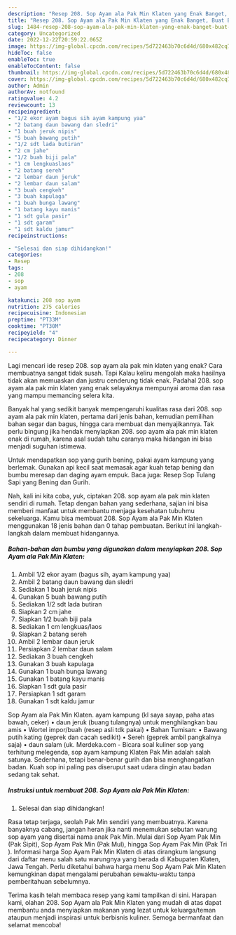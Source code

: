 ```yaml
---
description: "Resep 208. Sop Ayam ala Pak Min Klaten yang Enak Banget, Buat Buka Puasa Enak"
title: "Resep 208. Sop Ayam ala Pak Min Klaten yang Enak Banget, Buat Buka Puasa Enak"
slug: 1484-resep-208-sop-ayam-ala-pak-min-klaten-yang-enak-banget-buat-buka-puasa-enak
category: Uncategorized
date: 2022-12-22T20:59:22.065Z
image: https://img-global.cpcdn.com/recipes/5d722463b70c6d4d/680x482cq70/208-sop-ayam-ala-pak-min-klaten-foto-resep-utama.jpg
hideToc: false
enableToc: true
enableTocContent: false
thumbnail: https://img-global.cpcdn.com/recipes/5d722463b70c6d4d/680x482cq70/208-sop-ayam-ala-pak-min-klaten-foto-resep-utama.jpg
cover: https://img-global.cpcdn.com/recipes/5d722463b70c6d4d/680x482cq70/208-sop-ayam-ala-pak-min-klaten-foto-resep-utama.jpg
author: Admin
authorAv: notfound
ratingvalue: 4.2
reviewcount: 13
recipeingredient:
- "1/2 ekor ayam bagus sih ayam kampung yaa"
- "2 batang daun bawang dan sledri"
- "1 buah jeruk nipis"
- "5 buah bawang putih"
- "1/2 sdt lada butiran"
- "2 cm jahe"
- "1/2 buah biji pala"
- "1 cm lengkuaslaos"
- "2 batang sereh"
- "2 lembar daun jeruk"
- "2 lembar daun salam"
- "3 buah cengkeh"
- "3 buah kapulaga"
- "1 buah bunga lawang"
- "1 batang kayu manis"
- "1 sdt gula pasir"
- "1 sdt garam"
- "1 sdt kaldu jamur"
recipeinstructions:

- "Selesai dan siap dihidangkan!"
categories:
- Resep
tags:
- 208
- sop
- ayam

katakunci: 208 sop ayam 
nutrition: 275 calories
recipecuisine: Indonesian
preptime: "PT33M"
cooktime: "PT30M"
recipeyield: "4"
recipecategory: Dinner

---
```



Lagi mencari ide resep 208. sop ayam ala pak min klaten yang enak? Cara membuatnya sangat tidak susah. Tapi Kalau keliru mengolah maka hasilnya tidak akan memuaskan dan justru cenderung tidak enak. Padahal 208. sop ayam ala pak min klaten yang enak selayaknya mempunyai aroma dan rasa yang mampu memancing selera kita.


Banyak hal yang sedikit banyak mempengaruhi kualitas rasa dari 208. sop ayam ala pak min klaten, pertama dari jenis bahan, kemudian pemilihan bahan segar dan bagus, hingga cara membuat dan menyajikannya. Tak perlu bingung jika hendak menyiapkan 208. sop ayam ala pak min klaten enak di rumah, karena asal sudah tahu caranya maka hidangan ini bisa menjadi suguhan istimewa.

Untuk mendapatkan sop yang gurih bening, pakai ayam kampung yang berlemak. Gunakan api kecil saat memasak agar kuah tetap bening dan bumbu meresap dan daging ayam empuk. Baca juga: Resep Sop Tulang Sapi yang Bening dan Gurih.


Nah, kali ini kita coba, yuk, ciptakan 208. sop ayam ala pak min klaten sendiri di rumah. Tetap dengan bahan yang sederhana, sajian ini bisa memberi manfaat untuk membantu menjaga kesehatan tubuhmu sekeluarga. Kamu bisa membuat 208. Sop Ayam ala Pak Min Klaten menggunakan 18 jenis bahan dan 0 tahap pembuatan. Berikut ini langkah-langkah dalam membuat hidangannya.

<!--inarticleads1-->

##### Bahan-bahan dan bumbu yang digunakan dalam menyiapkan 208. Sop Ayam ala Pak Min Klaten:

1. Ambil 1/2 ekor ayam (bagus sih, ayam kampung yaa)
1. Ambil 2 batang daun bawang dan sledri
1. Sediakan 1 buah jeruk nipis
1. Gunakan 5 buah bawang putih
1. Sediakan 1/2 sdt lada butiran
1. Siapkan 2 cm jahe
1. Siapkan 1/2 buah biji pala
1. Sediakan 1 cm lengkuas/laos
1. Siapkan 2 batang sereh
1. Ambil 2 lembar daun jeruk
1. Persiapkan 2 lembar daun salam
1. Sediakan 3 buah cengkeh
1. Gunakan 3 buah kapulaga
1. Gunakan 1 buah bunga lawang
1. Gunakan 1 batang kayu manis
1. Siapkan 1 sdt gula pasir
1. Persiapkan 1 sdt garam
1. Gunakan 1 sdt kaldu jamur


Sop Ayam ala Pak Min Klaten. ayam kampung (kl saya sayap, paha atas bawah, ceker) • daun jeruk (buang tulangnya) untuk menghilangkan bau amis • Wortel impor/buah (resep asli tdk pakai) • Bahan Tumisan: • Bawang putih kating (geprek dan cacah sedikit) • Sereh (geprek ambil pangkalnya saja) • daun salam (uk. Merdeka.com - Bicara soal kuliner sop yang terhitung melegenda, sop ayam kampung Klaten Pak Min adalah salah satunya. Sederhana, tetapi benar-benar gurih dan bisa menghangatkan badan. Kuah sop ini paling pas diseruput saat udara dingin atau badan sedang tak sehat. 

<!--inarticleads2-->

##### Instruksi untuk membuat 208. Sop Ayam ala Pak Min Klaten:


1. Selesai dan siap dihidangkan!

Rasa tetap terjaga, seolah Pak Min sendiri yang membuatnya. Karena banyaknya cabang, jangan heran jika nanti menemukan sebutan warung sop ayam yang disertai nama anak Pak Min. Mulai dari Sop Ayam Pak Min (Pak Sipit), Sop Ayam Pak Min (Pak Mul), hingga Sop Ayam Pak Min (Pak Tri ). Informasi harga Sop Ayam Pak Min Klaten di atas dirangkum langsung dari daftar menu salah satu warungnya yang berada di Kabupaten Klaten, Jawa Tengah. Perlu diketahui bahwa harga menu Sop Ayam Pak Min Klaten kemungkinan dapat mengalami perubahan sewaktu-waktu tanpa pemberitahuan sebelumnya. 

Terima kasih telah membaca resep yang kami tampilkan di sini. Harapan kami, olahan 208. Sop Ayam ala Pak Min Klaten yang mudah di atas dapat membantu anda menyiapkan makanan yang lezat untuk keluarga/teman ataupun menjadi inspirasi untuk berbisnis kuliner. Semoga bermanfaat dan selamat mencoba!
